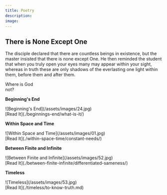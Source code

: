 ```yaml
---
title: Poetry
description:
image:
---
```


## There is None Except One

The disciple declared that there are countless beings in existence, but the master insisted that there is none except One. He then reminded the student that when you truly open your eyes many may appear within your sight, whereas in truth these are only shadows of the everlasting one light within them, before them and after them.

<div class="callout6">
Where is God <br/>not?
</div>

<div markdown="1" class="card poetry sidebar center gemoji center-content">

**Beginning's End**

<div markdown="2" class="book-image">
![Beginning's End](/assets/images/24.jpg)
</div>

<div markdown="3" class="book-link">
[Read It](./beginnings-end/what-is-it/)
</div>

</div>

<div markdown="1" class="card poetry sidebar center gemoji center-content">

**Within Space and Time**

<div markdown="2" class="book-image">
![Within Space and Time](/assets/images/01.jpg)
</div>

<div markdown="3" class="book-link">
[Read It](./within-space-time/constant-needs/)
</div>

</div>

<div markdown="1" class="card poetry sidebar center gemoji center-content">

**Between Finite and Infinite**

<div markdown="2" class="book-image">
![Between Finite and Infinite](/assets/images/52.jpg)
</div>

<div markdown="3" class="book-link">
[Read It](./between-finite-infinite/differentiated-sameness/)
</div>

</div>

<div markdown="1" class="card poetry sidebar center gemoji center-content">

**Timeless**

<div markdown="2" class="book-image">
![Timeless](/assets/images/53.jpg)
</div>

<div markdown="3" class="book-link">
[Read It](./timeless/to-know-truth.md)
</div>

</div>